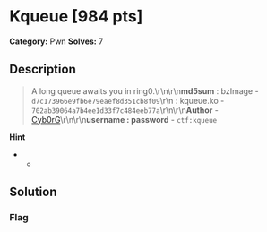# Kqueue [984 pts]

**Category:** Pwn
**Solves:** 7

## Description
>A long queue awaits you in ring0.\r\n\r\n**md5sum** : bzImage     -    `d7c173966e9fb6e79eaef8d351cb8f09`\r\n                             : kqueue.ko -   `702ab39064a7b4ee1d33f7c484eeb77a`\r\n\r\n**Author** - [Cyb0rG](https://twitter.com/_Cyb0rG)\r\n\r\n**username : password** - `ctf:kqueue`

**Hint**
* -

## Solution

### Flag


